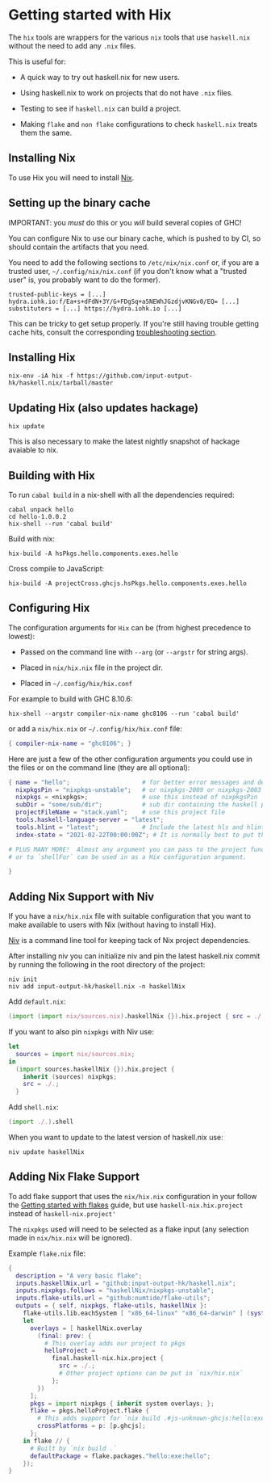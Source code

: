 # Getting started with Hix

The `hix` tools are wrappers for the various `nix` tools that
use `haskell.nix` without the need to add any `.nix` files.

This is useful for:

* A quick way to try out haskell.nix for new users.

* Using haskell.nix to work on projects that do not have
  `.nix` files.

* Testing to see if `haskell.nix` can build a project.

* Making `flake` and `non flake` configurations to check `haskell.nix`
  treats them the same.

## Installing Nix

To use Hix you will need to install [Nix](https://nixos.org/download.html).

## Setting up the binary cache

IMPORTANT: you *must* do this or you *will* build several copies of GHC!

You can configure Nix to use our binary cache, which is pushed to by CI, so should contain the artifacts that you need.

You need to add the following sections to `/etc/nix/nix.conf` or, if you are a trusted user, `~/.config/nix/nix.conf` (if you don't know what a "trusted user" is, you probably want to do the former).

```
trusted-public-keys = [...] hydra.iohk.io:f/Ea+s+dFdN+3Y/G+FDgSq+a5NEWhJGzdjvKNGv0/EQ= [...]
substituters = [...] https://hydra.iohk.io [...]
```

This can be tricky to get setup properly. If you're still having trouble getting cache hits, consult the corresponding [troubleshooting section](../reference/troubleshooting#why-am-i-building-ghc).

## Installing Hix

```
nix-env -iA hix -f https://github.com/input-output-hk/haskell.nix/tarball/master
```

## Updating Hix (also updates hackage)

```
hix update
```

This is also necessary to make the latest nightly snapshot of hackage
avaiable to nix.

## Building with Hix

To run `cabal build` in a nix-shell with all the dependencies required:

```
cabal unpack hello
cd hello-1.0.0.2
hix-shell --run 'cabal build'
```

Build with nix:

```
hix-build -A hsPkgs.hello.components.exes.hello
```

Cross compile to JavaScript:

```
hix-build -A projectCross.ghcjs.hsPkgs.hello.components.exes.hello
```

## Configuring Hix

The configuration arguments for `Hix` can be (from highest precedence to lowest):

* Passed on the command line with `--arg` (or `--argstr` for string args).

* Placed in `nix/hix.nix` file in the project dir.

* Placed in `~/.config/hix/hix.conf`

For example to build with GHC 8.10.6:

```
hix-shell --argstr compiler-nix-name ghc8106 --run 'cabal build'
```

or add a `nix/hix.nix` or `~/.config/hix/hix.conf` file:

```nix
{ compiler-nix-name = "ghc8106"; }
```

Here are just a few of the other configuration arguments you could use
in the files or on the command line (they are all optional):

```nix
{ name = "hello";                    # for better error messages and derivation names
  nixpkgsPin = "nixpkgs-unstable";   # or nixpkgs-2009 or nixpkgs-2003
  nixpkgs = <nixpkgs>;               # use this instead of nixpkgsPin
  subDir = "some/sub/dir";           # sub dir containing the haskell project
  projectFileName = "stack.yaml";    # use this project file
  tools.haskell-language-server = "latest";
  tools.hlint = "latest";            # Include the latest hls and hlint in the shell
  index-state = "2021-02-22T00:00:00Z"; # It is normally best to put this in `cabal.project` (not here)

# PLUS MANY MORE!  Almost any argument you can pass to the project functions
# or to `shellFor` can be used in as a Hix configuration argument.

}
```

## Adding Nix Support with Niv

If you have a `nix/hix.nix` file with suitable configuration that
you want to make available to users with Nix (without having to
install Hix).

[Niv](https://github.com/nmattia/niv) is a command line tool for keeping tack of Nix project dependencies.

After installing niv you can initialize niv and pin the latest haskell.nix
commit by running the following in the root directory of the project:

```
niv init
niv add input-output-hk/haskell.nix -n haskellNix
```

Add `default.nix`:

```nix
(import (import nix/sources.nix).haskellNix {}).hix.project { src = ./.; }
```

If you want to also pin `nixpkgs` with Niv use:

```nix
let
  sources = import nix/sources.nix;
in
  (import sources.haskellNix {}).hix.project {
    inherit (sources) nixpkgs;
    src = ./.;
  }
```

Add `shell.nix`:

```nix
(import ./.).shell
```

When you want to update to the latest version of haskell.nix use:

```
niv update haskellNix
```

## Adding Nix Flake Support

To add flake support that uses the `nix/hix.nix` configuration in your
follow the [Getting started with flakes](getting-started.md) guide, but
use `haskell-nix.hix.project` instead of `haskell-nix.project'`

The `nixpkgs` used will need to be selected as a flake input (any selection
made in `nix/hix.nix` will be ignored).

Example `flake.nix` file:

```nix
{
  description = "A very basic flake";
  inputs.haskellNix.url = "github:input-output-hk/haskell.nix";
  inputs.nixpkgs.follows = "haskellNix/nixpkgs-unstable";
  inputs.flake-utils.url = "github:numtide/flake-utils";
  outputs = { self, nixpkgs, flake-utils, haskellNix }:
    flake-utils.lib.eachSystem [ "x86_64-linux" "x86_64-darwin" ] (system:
    let
      overlays = [ haskellNix.overlay
        (final: prev: {
          # This overlay adds our project to pkgs
          helloProject =
            final.haskell-nix.hix.project {
              src = ./.;
              # Other project options can be put in `nix/hix.nix`
            };
        })
      ];
      pkgs = import nixpkgs { inherit system overlays; };
      flake = pkgs.helloProject.flake {
        # This adds support for `nix build .#js-unknown-ghcjs:hello:exe:hello`
        crossPlatforms = p: [p.ghcjs];
      };
    in flake // {
      # Built by `nix build .`
      defaultPackage = flake.packages."hello:exe:hello";
    });
}
```


